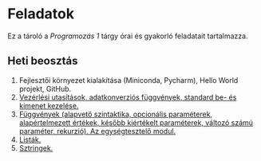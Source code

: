 # Feladatok

Ez a tároló a *Programozás 1* tárgy órai és gyakorló feladatait tartalmazza.

## Heti beosztás

1. Fejlesztői környezet kialakítása (Miniconda, Pycharm), Hello World projekt, GitHub.
1. [Vezérlési utasítások, adatkonverziós függvények, standard be- és kimenet kezelése.](./week-02/README.md)
1. [Függvények (alapvető szintaktika, opcionális paraméterek, alapértelmezett értékek, később kiértékelt paraméterek, változó számú paraméter, rekurzió). Az egységtesztelő modul.](./week-03/README.md)
1. [Listák.](./week-04/README.md)
1. [Sztringek.](./week-05/README.md)
